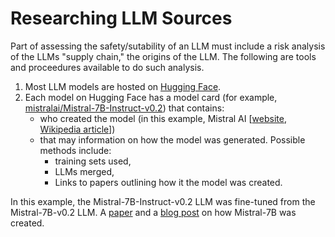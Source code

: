 # Researching LLM Sources
Part of assessing the safety/sutability of an LLM must include a risk analysis of the LLMs "supply chain," the origins of the LLM. The following are tools and proceedures available to do such analysis.
1. Most LLM models are hosted on [Hugging Face](https://huggingface.co/models).
2. Each model on Hugging Face has a model card (for example, [mistralai/Mistral-7B-Instruct-v0.2](https://huggingface.co/mistralai/Mistral-7B-Instruct-v0.2)) that contains:
   - who created the model (in this example, Mistral AI [[website](https://mistral.ai/), [Wikipedia article](https://en.wikipedia.org/wiki/Mistral_AI)])
   - that may information on how the model was generated. Possible methods include:
     - training sets used,
     - LLMs merged,
     - Links to papers outlining how it the model was created.  

In this example, the Mistral-7B-Instruct-v0.2 LLM was fine-tuned from the Mistral-7B-v0.2 LLM. A [paper](https://arxiv.org/abs/2310.06825) and a [blog post](https://mistral.ai/news/la-plateforme/) on how Mistral-7B was created.
